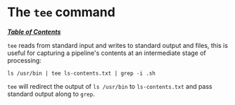 # The `tee` command

[***Table of Contents***](/README.md)

`tee` reads from standard input and writes to standard output and files, this
is useful for capturing a pipeline's contents at an intermediate stage of
processing:

    ls /usr/bin | tee ls-contents.txt | grep -i .sh

`tee` will redirect the output of `ls /usr/bin` to `ls-contents.txt` and pass
standard output along to `grep`.
